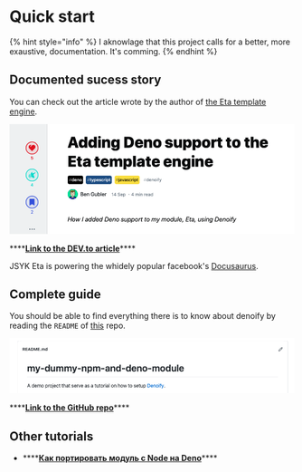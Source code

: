 # Quick start

{% hint style="info" %}
I aknowlage that this project calls for a better, more exaustive, documentation. It's comming.
{% endhint %}

## Documented sucess story

You can check out the article wrote by the author of [the Eta template engine](https://eta.js.org).

![](.gitbook/assets/image.png)

\*\*\*\*[**Link to the DEV.to article**](https://dev.to/nebrelbug/adding-deno-support-to-the-eta-template-engine-28n7)\*\*\*\*

JSYK Eta is powering the whidely popular facebook's [Docusaurus](https://v2.docusaurus.io).

## Complete guide

You should be able to find everything there is to know about denoify by reading the `README` of [this](https://github.com/garronej/my_dummy_npm_and_deno_module) repo. 

![](.gitbook/assets/image%20%281%29.png)

\*\*\*\*[**Link to the GitHub repo**](https://github.com/garronej/my_dummy_npm_and_deno_module)\*\*\*\*

## Other tutorials

* \*\*\*\*[**Как портировать модуль с Node на Deno**](https://habr.com/ru/company/vdsina/blog/527540/)\*\*\*\*

